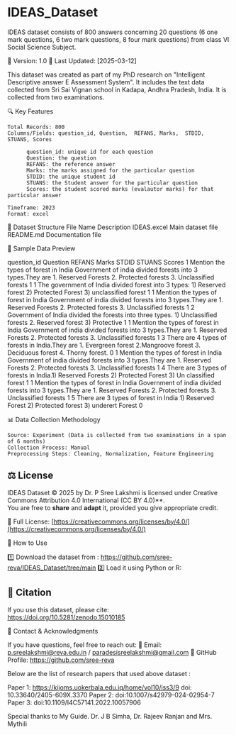 # IDEAS_Dataset
IDEAS dataset consists of 800 answers concerning 20 questions (6 one mark questions, 6 two mark questions, 8 four mark questions) from class VI Social Science Subject.

📅 Version: 1.0
📁 Last Updated: [2025-03-12]

This dataset was created as part of my PhD research on "Intelligent Descriptive answer E Assessment System". 
It includes the text data collected from Sri Sai Vignan school in Kadapa, Andhra Pradesh, India. 
It is collected from two examinations.

🔍 Key Features

    Total Records: 800
    Columns/Fields: question_id, Question,	REFANS,	Marks,	STDID,	STUANS,	Scores
          
          question_id: unique id for each question
          Question: the question
          REFANS: the reference answer
          Marks: the marks assigned for the particular question
          STDID: the unique student id
          STUANS: the Student answer for the particular question
          Scores: the student scored marks (evalautor marks) for that particular answer

    Timeframe: 2023
    Format: excel

📂 Dataset Structure
File Name	              Description
IDEAS.excel	          Main dataset file
README.md	          Documentation file

🔬 Sample Data Preview

question_id	Question	REFANS	Marks	STDID	STUANS	Scores
1	Mention the types of forest in India	Government of india divided forests into 3 types.They are 1. Reserved Forests  2. Protected forests  3. Unclassified forests	1	1	The government of India divided forest into 3 types: 1) Reserved forest 2) Protected Forest 3) unclassified forest	1
1	Mention the types of forest in India	Government of india divided forests into 3 types.They are 1. Reserved Forests  2. Protected forests  3. Unclassified forests	1	2	Government of India divided the forests into three types. 1) Unclassified forests 2. Reserved forest 3) Protective	1
1	Mention the types of forest in India	Government of india divided forests into 3 types.They are 1. Reserved Forests  2. Protected forests  3. Unclassified forests	1	3	There are 4 types of forests in India.They are 1. Evergreen forest 2.Mangroove forest 3. Deciduous forest 4. Thorny forest.	0
1	Mention the types of forest in India	Government of india divided forests into 3 types.They are 1. Reserved Forests  2. Protected forests  3. Unclassified forests	1	4	There are 3 types of forests in India.1) Reserved Forests 2) Protected Forest 3) Un classified forest	1
1	Mention the types of forest in India	Government of india divided forests into 3 types.They are 1. Reserved Forests  2. Protected forests  3. Unclassified forests	1	5	There are 3 types of forest in India 1) Reserved Forest 2) Protected forest 3) underert Forest	0


📊 Data Collection Methodology

    Source: Experiment (Data is collected from two examinations in a span of 6 months)
    Collection Process: Manual
    Preprocessing Steps: Cleaning, Normalization, Feature Engineering
    
## ⚖️ License  
IDEAS Dataset © 2025 by Dr. P Sree Lakshmi is licensed under Creative Commons Attribution 4.0 International (CC BY 4.0)**.  
You are free to **share** and **adapt** it, provided you give appropriate credit.  

🔗 Full License: [https://creativecommons.org/licenses/by/4.0/](https://creativecommons.org/licenses/by/4.0/)

 
🚀 How to Use

1️⃣ Download the dataset from : https://github.com/sree-reva/IDEAS_Dataset/tree/main
2️⃣ Load it using Python or R:


## 📖 Citation  
If you use this dataset, please cite:  
https://doi.org/10.5281/zenodo.15010185 
 

📩 Contact & Acknowledgments

If you have questions, feel free to reach out:
📧 Email: p.sreelakshmi@reva.edu.in / paradesisreelakshmi@gmail.com
🔗 GitHub Profile: https://github.com/sree-reva


Below are the list of research papers that used above dataset :

Paper 1:  https://kijoms.uokerbala.edu.iq/home/vol10/iss3/9    doi: 10.33640/2405-609X.3370
Paper 2: doi:10.1007/s42979-024-02954-7
Paper 3: doi:10.1109/I4C57141.2022.10057906


Special thanks to My Guide. Dr. J B Simha, Dr. Rajeev Ranjan and Mrs. Mythili 
